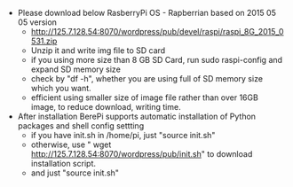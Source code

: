   - Please download below RasberryPi OS - Rapberrian based on 2015 05 05 version
    - http://125.7.128.54:8070/wordpress/pub/devel/raspi/raspi_8G_2015_0531.zip
    - Unzip it and write img file to SD card
    - if you using more size than 8 GB SD Card, run sudo raspi-config and expand SD memory size
    - check by "df -h", whether you are using full of SD memory size which you want.
    - efficient using smaller size of image file rather than over 16GB image, to reduce download, writing time.
  - After installation BerePi supports automatic installation of Python packages and shell config settting
    - if you have init.sh in /home/pi, just "source init.sh"
    - otherwise, use " wget http://125.7.128.54:8070/wordpress/pub/init.sh" to download installation script.
    - and just "source init.sh"
  
